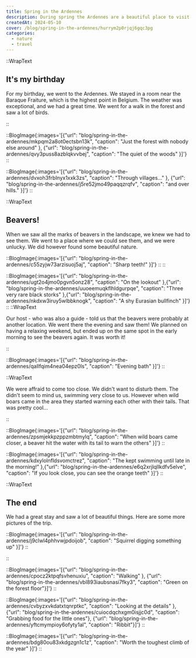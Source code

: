 ```yaml
---
title: Spring in the Ardennes
description: During spring the Ardennes are a beautiful place to visit. The forests are full of life and the rivers are flowing with fresh water. We also had exceptional weather, which made it even more enjoyable. As always, some pictures and some pretty bad text.
createdAt: 2024-05-10
cover: /blog/spring-in-the-ardennes/hurrym2p0rjqj6gqc3pg
categories:
  - nature
  - travel
---
```


::WrapText

<h2 class="font-theme mb-6 text-3xl font-bold tracking-wide">It's my birthday</h2>

<p>
  For my birthday, we went to the Ardennes. We stayed in a room near the Baraque Fraiture, which is the highest point in Belgium. The weather was exceptional, and we had a great time. We went for a walk in the forest and saw a lot of birds.
</p>
::

::BlogImage{:images='[{"url": "blog/spring-in-the-ardennes/mkpqm2a8ot0ectsbn13k", "caption": "Just the forest with nobody else around" }, {"url": "blog/spring-in-the-ardennes/qvy3puss8azblqkvvbej", "caption": "The quiet of the woods" }]'}
::

::BlogImage{:images='[{"url": "blog/spring-in-the-ardennes/dvxoh3frblnyx1xxk3zs", "caption": "Through villages..." }, {"url": "blog/spring-in-the-ardennes/j5re52jmo49paqqzrqfv", "caption": "and over hills." }]'}
::

::WrapText

<h2 class="font-theme mb-6 text-3xl font-bold tracking-wide">Beavers!</h2>

<p class="mb-6">
  When we saw all the marks of beavers in the landscape, we knew we had to see them. We went to a place where we could see them, and we were unlucky. We did however found some beautiful nature.
</p>

::BlogImage{:images='[{"url": "blog/spring-in-the-ardennes/c55zyjw73arzisuoj5aj", "caption": "Sharp teeth!" }]'}
::
::

::BlogImage{:images='[{"url": "blog/spring-in-the-ardennes/ugt2o4jmo0pgvn5onz28", "caption": "On the lookout" },{"url": "blog/spring-in-the-ardennes/uuoeemuqkflhldgurpqe", "caption": "Three very rare black storks" },{"url": "blog/spring-in-the-ardennes/nkdxw3iruy5wlbbknogk", "caption": "A shy Eurasian bullfinch" }]'}
::
::WrapText

<p class="">
  Our host - who was also a guide - told us that the beavers were probably at another location. We went there the evening and saw them! We planned on having a relaxing weekend, but ended up on the same spot in the early morning to see the beavers again. It was worth it!
</p>

::

::BlogImage{:images='[{"url": "blog/spring-in-the-ardennes/qallfqim4nea04epz0ls", "caption": "Evening bath" }]'}
::

::WrapText

<p class="mb-6">
  We were affraid to come too close. We didn't want to disturb them. The didn't seem to mind us, swimming very close to us. However when wild boars came in the area they started warning each other with their tails. That was pretty cool...
</p>

::

::BlogImage{:images='[{"url": "blog/spring-in-the-ardennes/zpsmjekkpzppzmbtmylq", "caption": "When wild boars came closer, a beaver hit the water with its tail to warn the others" }]'}
::

::BlogImage{:images='[{"url": "blog/spring-in-the-ardennes/kdxylolnfldsvomctrez", "caption": "The kept swimming until late in the morning!" },{"url": "blog/spring-in-the-ardennes/e6q2xrjlqllkdfv5elve", "caption": "If you look close, you can see the orange teeth" }]'}
::

::WrapText

<h2 class="font-theme mb-6 text-3xl font-bold tracking-wide">The end</h2>

<p class="mb-6">
  We had a great stay and saw a lot of beautiful things. Here are some more pictures of the trip.
</p>

::BlogImage{:images='[{"url": "blog/spring-in-the-ardennes/j9clwl4phhvwjpdoijob", "caption": "Squirrel digging something up" }]'}
::

::

::BlogImage{:images='[{"url": "blog/spring-in-the-ardennes/cpocz2ktpqfsvhenuxiu", "caption": "Walking" }, {"url": "blog/spring-in-the-ardennes/vbl893iaubsnasi7fky3", "caption": "Green on the forest floor"}]'}
::

::BlogImage{:images='[{"url": "blog/spring-in-the-ardennes/cvbyzxvkdatxtqnrptkc", "caption": "Looking at the details" }, {"url": "blog/spring-in-the-ardennes/cuiocdqchxgm0isjjc0d", "caption": "Grabbing food for the little ones"}, {"url": "blog/spring-in-the-ardennes/yftcmympioy6ofyty1al", "caption": "Ribbit"}]'}
::

::BlogImage{:images='[{"url": "blog/spring-in-the-ardennes/bdg80ou83xkdgzgn1c1z", "caption": "Worth the toughest climb of the year" }]'}
::

